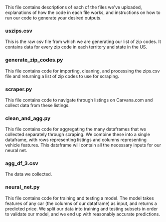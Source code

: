 This file contains descriptions of each of the files we've uploaded, 
explanations of how the code in each file works, and instructions on how to run our code to
generate your desired outputs.

### uszips.csv 
This is the raw csv file from which we are generating our list of zip codes. It contains
data for every zip code in each territory and state in the US.

### generate_zip_codes.py
This file contains code for importing, cleaning, and processing the zips.csv file 
and returning a list of zip codes to use for scraping.

### scraper.py
This file contains code to navigate through listings on Carvana.com and collect data from these 
listings. 

### clean_and_agg.py
This file contains code for aggregating the many dataframes that we collected separately through scraping. 
We combine these into a single dataframe, with rows representing listings and columns representing
vehicle features. This dataframe will contain all the necessary inputs for our neural net.

### agg_df_3.csv
The data we collected.

### neural_net.py
This file contains code for training and testing a model. The model takes features of any car (the columns
of our dataframe) as input, and returns a predicted price. We split our data into training and testing
subsets in order to validate our model, and we end up with reasonably accurate predictions.










